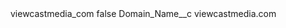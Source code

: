 <?xml version="1.0" encoding="UTF-8"?>
<CustomMetadata xmlns="http://soap.sforce.com/2006/04/metadata" xmlns:xsi="http://www.w3.org/2001/XMLSchema-instance" xmlns:xsd="http://www.w3.org/2001/XMLSchema">
    <label>viewcastmedia_com</label>
    <protected>false</protected>
    <values>
        <field>Domain_Name__c</field>
        <value xsi:type="xsd:string">viewcastmedia.com</value>
    </values>
</CustomMetadata>
